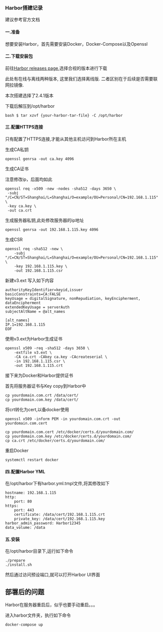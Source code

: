 ### Harbor搭建记录

建议参考官方文档

#### 一.准备

想要安装Harbor，首先需要安装Docker，Docker-Compose以及Openssl

#### 二.下载安装包

前往[Harbor releases page](https://github.com/goharbor/harbor/releases),选择合视的版本进行下载

此处有在线与离线两种版本, 这里我们选择离线版. 二者区别在于后续是否需要联网拉镜像.

本次搭建选择了2.4.1版本

下载后解压到/opt/harbor

```
bash $ tar xzvf {your-harbor-tar-file} -C /opt/harbor
```

#### 三.配置HTTPS连接

只有配置了HTTPS连接,才能从其他主机访问到Harbor所在主机

生成CA私钥

```
openssl genrsa -out ca.key 4096
```

生成CA证书

注意修改ip，后面均如此

```
openssl req -x509 -new -nodes -sha512 -days 3650 \
 -subj "/C=CN/ST=Shanghai/L=Shanghai/O=example/OU=Personal/CN=192.168.1.115" \
 -key ca.key \
 -out ca.crt
```

生成服务器私钥,此处修改服务器的ip地址

```
openssl genrsa -out 192.168.1.115.key 4096
```

生成CSR

```
openssl req -sha512 -new \
    -subj "/C=CN/ST=Shanghai/L=Shanghai/O=example/OU=Personal/CN=192.168.1.115" \
    -key 192.168.1.115.key \
    -out 192.168.1.115.csr
```

新建v3.ext 写入如下内容

```
authorityKeyIdentifier=keyid,issuer
basicConstraints=CA:FALSE
keyUsage = digitalSignature, nonRepudiation, keyEncipherment, dataEncipherment
extendedKeyUsage = serverAuth
subjectAltName = @alt_names

[alt_names]
IP.1=192.168.1.115
EOF
```

使用v3.ext为Harbor生成证书

```
openssl x509 -req -sha512 -days 3650 \
    -extfile v3.ext \
    -CA ca.crt -CAkey ca.key -CAcreateserial \
    -in 192.168.1.115.csr \
    -out 192.168.1.115.crt
```

接下来为Docker和Harbor提供证书

首先将服务器证书与Key copy到Harbor中

```
cp yourdomain.com.crt /data/cert/
cp yourdomain.com.key /data/cert/
```

将crt转化为cert,以备docker使用

```
openssl x509 -inform PEM -in yourdomain.com.crt -out yourdomain.com.cert
```

```
cp yourdomain.com.cert /etc/docker/certs.d/yourdomain.com/
cp yourdomain.com.key /etc/docker/certs.d/yourdomain.com/
cp ca.crt /etc/docker/certs.d/yourdomain.com/
```

重启Docker

```
systemctl restart docker
```

#### 四.配置Harbor YML

在/opt/harbor下有harbor.yml.tmpl文件,将其修改如下

```
hostname: 192.168.1.115
http:
    port: 80
https:
    port: 443
    certificate: /data/cert/192.168.1.115.crt
    private_key: /data/cert/192.168.1.115.key
harbor_admin_password: Harbor12345
data_volume: /data
```

#### 五.安装

在/opt/harbor目录下,运行如下命令

```
./prepare
./install.sh
```

然后通过访问预设端口,就可以打开Harbor UI界面

## 部署后的问题

Harbor在服务器重启后，似乎也要手动重启。。。

进入harbor文件夹，执行如下命令

```
docker-compose up
```





